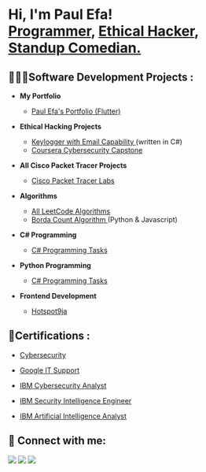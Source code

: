 <h1>Hi, I'm Paul Efa! <br/><a href="https://github.com/paulefa">Programmer</a>, <a href="https://www.linkedin.com/in/paulefa/">Ethical Hacker</a>, <a href="https://www.instagram.com/paulepha?igshid=YmMyMTA2M2Y="> Standup Comedian.</a></h1>

<h2> 👨🏾‍💻Software Development Projects : </h2>

- <b>My Portfolio</b>
  - [Paul Efa's Portfolio (Flutter)](https://github.com/paulefa/KeyLog)

- <b>Ethical Hacking Projects</b>
  - [Keylogger with Email Capability ](https://github.com/paulefa/KeyLog)(written in C#)
  - [Coursera Cybersecurity Capstone](https://github.com/paulefa/capstoneproject)

- <b>All Cisco Packet Tracer Projects</b>
  - [Cisco Packet Tracer Labs](https://github.com/paulefa/Cisco-Packet-Tracer-Labs)

- <b>Algorithms</b>
  - [All LeetCode Algorithms](https://github.com/paulefa/Leetcode-Algorithms)
  - [Borda Count Algorithm ](https://github.com/paulefa/borda-count) (Python & Javascript)

- <b>C# Programming</b>
  - [C# Programming Tasks](https://github.com/paulefa/C-Sharp)

- <b>Python Programming</b>
  - [C# Programming Tasks](https://github.com/paulefa/)

- <b>Frontend Development</b>
  - [Hotspot9ja](https://github.com/Hotspot9ja/hotspot9ja)

<h2> 📄Certifications :</h2>

  - [Cybersecurity](https://www.coursera.org/account/accomplishments/specialization/certificate/JT2BTK8E3RFB)

  - [Google IT Support](https://www.coursera.org/account/accomplishments/specialization/certificate/WJF6JN3WC78R)

  - [IBM Cybersecurity Analyst](https://www.coursera.org/account/accomplishments/specialization/certificate/ND944XJV9H9V)

  - [IBM Security Intelligence Engineer](https://www.credly.com/badges/c6841699-eca1-46c3-81f4-6af88303c148?source=linked_in_profile)

  - [IBM Artificial Intelligence Analyst](https://www.credly.com/badges/72568c7d-b1fb-4931-acc3-9c6ecc44b8ec?source=linked_in_profile)



<h2> 🤳 Connect with me:</h2>

<p align="left">

<a href = "https://www.linkedin.com/in/paulefa/"><img src="https://img.icons8.com/fluent/48/000000/linkedin.png"/></a>
<a href = "https://twitter.com/paul_epha"><img src="https://img.icons8.com/fluent/48/000000/twitter.png"/></a>
<a href = "https://www.instagram.com/paulepha?igshid=YmMyMTA2M2Y="><img src="https://img.icons8.com/fluent/48/000000/instagram-new.png"/></a>

